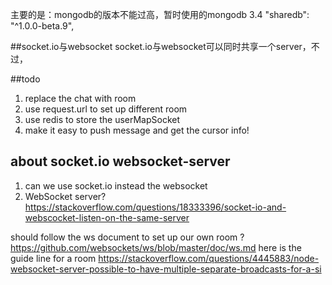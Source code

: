 主要的是：mongodb的版本不能过高，暂时使用的mongodb 3.4
    "sharedb": "^1.0.0-beta.9",

##socket.io与websocket
socket.io与websocket可以同时共享一个server，不过，

##todo 
1. replace the chat with room
2. use request.url to set up different room 
3. use redis to store the userMapSocket
4. make it easy to push message and get the cursor info!
## about socket.io websocket-server
1. can we use socket.io instead the websocket 
2. WebSocket server?
https://stackoverflow.com/questions/18333396/socket-io-and-webscocket-listen-on-the-same-server



should follow the ws document to set up our own room ?
https://github.com/websockets/ws/blob/master/doc/ws.md
here is the guide line for a room
https://stackoverflow.com/questions/4445883/node-websocket-server-possible-to-have-multiple-separate-broadcasts-for-a-si




